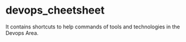 # devops_cheetsheet
It contains shortcuts to help commands of tools and technologies in the Devops Area.
